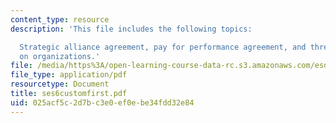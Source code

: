 ```yaml
---
content_type: resource
description: 'This file includes the following topics:

  Strategic alliance agreement, pay for performance agreement, and three perspectives
  on organizations.'
file: /media/https%3A/open-learning-course-data-rc.s3.amazonaws.com/esd-932-technology-policy-organizations-spring-2005/025acf5c2d7bc3e0ef0ebe34fdd32e84_ses6customfirst.pdf
file_type: application/pdf
resourcetype: Document
title: ses6customfirst.pdf
uid: 025acf5c-2d7b-c3e0-ef0e-be34fdd32e84
---
```

